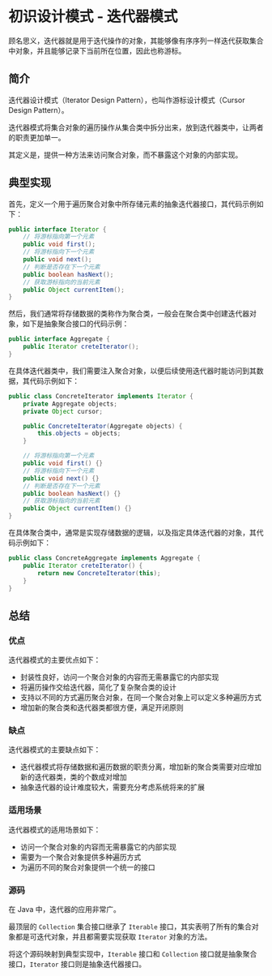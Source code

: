 # 初识设计模式 - 迭代器模式


顾名思义，迭代器就是用于迭代操作的对象，其能够像有序序列一样迭代获取集合中对象，并且能够记录下当前所在位置，因此也称游标。

<!--more-->

## 简介

迭代器设计模式（Iterator Design Pattern），也叫作游标设计模式（Cursor Design Pattern）。

迭代器模式将集合对象的遍历操作从集合类中拆分出来，放到迭代器类中，让两者的职责更加单一。

其定义是，提供一种方法来访问聚合对象，而不暴露这个对象的内部实现。

## 典型实现

首先，定义一个用于遍历聚合对象中所存储元素的抽象迭代器接口，其代码示例如下：

```java
public interface Iterator {
    // 将游标指向第一个元素
    public void first();
    // 将游标指向下一个元素
    public void next();
    // 判断是否存在下一个元素
    public boolean hasNext();
    // 获取游标指向的当前元素
    public Object currentItem();
}
```

然后，我们通常将存储数据的类称作为聚合类，一般会在聚合类中创建迭代器对象，如下是抽象聚合接口的代码示例：

```java
public interface Aggregate {
    public Iterator creteIterator();
}
```

在具体迭代器类中，我们需要注入聚合对象，以便后续使用迭代器时能访问到其数据，其代码示例如下：

```java
public class ConcreteIterator implements Iterator {
    private Aggregate objects;
    private Object cursor;

    public ConcreteIterator(Aggregate objects) {
        this.objects = objects;
    }

    // 将游标指向第一个元素
    public void first() {}
    // 将游标指向下一个元素
    public void next() {}
    // 判断是否存在下一个元素
    public boolean hasNext() {}
    // 获取游标指向的当前元素
    public Object currentItem() {}
}
```

在具体聚合类中，通常是实现存储数据的逻辑，以及指定具体迭代器的对象，其代码示例如下：

```java
public class ConcreteAggregate implements Aggregate {
    public Iterator creteIterator() {
        return new ConcreteIterator(this);
    }
}
```

## 总结

### 优点

迭代器模式的主要优点如下：

- 封装性良好，访问一个聚合对象的内容而无需暴露它的内部实现
- 将遍历操作交给迭代器，简化了复杂聚合类的设计
- 支持以不同的方式遍历聚合对象，在同一个聚合对象上可以定义多种遍历方式
- 增加新的聚合类和迭代器类都很方便，满足开闭原则

### 缺点

迭代器模式的主要缺点如下：

- 迭代器模式将存储数据和遍历数据的职责分离，增加新的聚合类需要对应增加新的迭代器类，类的个数成对增加
- 抽象迭代器的设计难度较大，需要充分考虑系统将来的扩展

### 适用场景

迭代器模式的适用场景如下：

- 访问一个聚合对象的内容而无需暴露它的内部实现
- 需要为一个聚合对象提供多种遍历方式
- 为遍历不同的聚合对象提供一个统一的接口

### 源码

在 Java 中，迭代器的应用非常广。

最顶层的 `Collection` 集合接口继承了 `Iterable` 接口，其实表明了所有的集合对象都是可迭代对象，并且都需要实现获取 `Iterator` 对象的方法。

将这个源码映射到典型实现中，`Iterable` 接口和 `Collection` 接口就是抽象聚合接口，`Iterator` 接口则是抽象迭代器接口。
